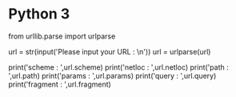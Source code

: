 # Python 3

from urllib.parse import urlparse

url = str(input('Please input your URL : \n'))
url = urlparse(url)

print('scheme : ',url.scheme)
print('netloc : ',url.netloc)
print('path : ',url.path)
print('params : ',url.params)
print('query : ',url.query)
print('fragment : ',url.fragment)
